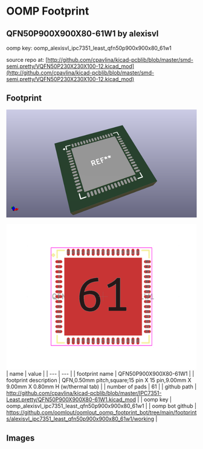# OOMP Footprint  
## QFN50P900X900X80-61W1  by alexisvl  
  
oomp key: oomp_alexisvl_ipc7351_least_qfn50p900x900x80_61w1  
  
source repo at: [http://github.com/cpavlina/kicad-pcblib/blob/master/smd-semi.pretty/VQFN50P230X230X100-12.kicad_mod](http://github.com/cpavlina/kicad-pcblib/blob/master/smd-semi.pretty/VQFN50P230X230X100-12.kicad_mod)  
## Footprint  
  
[![working_kicad_pcb_3d.png](working_kicad_pcb_3d_600.png)](working_kicad_pcb_3d.png)  
  
[![working.png](working_600.png)](working.png)  
| name | value | 
| --- | --- | 
| footprint name | QFN50P900X900X80-61W1 | 
| footprint description | QFN,0.50mm pitch,square;15 pin X 15 pin,9.00mm X 9.00mm X 0.80mm H (w/thermal tab) | 
| number of pads | 61 | 
| github path | http://github.com/cpavlina/kicad-pcblib/blob/master/IPC7351-Least.pretty/QFN50P900X900X80-61W1.kicad_mod | 
| oomp key | oomp_alexisvl_ipc7351_least_qfn50p900x900x80_61w1 | 
| oomp bot github | https://github.com/oomlout/oomlout_oomp_footprint_bot/tree/main/footprints/alexisvl_ipc7351_least_qfn50p900x900x80_61w1/working | 
## Images  
